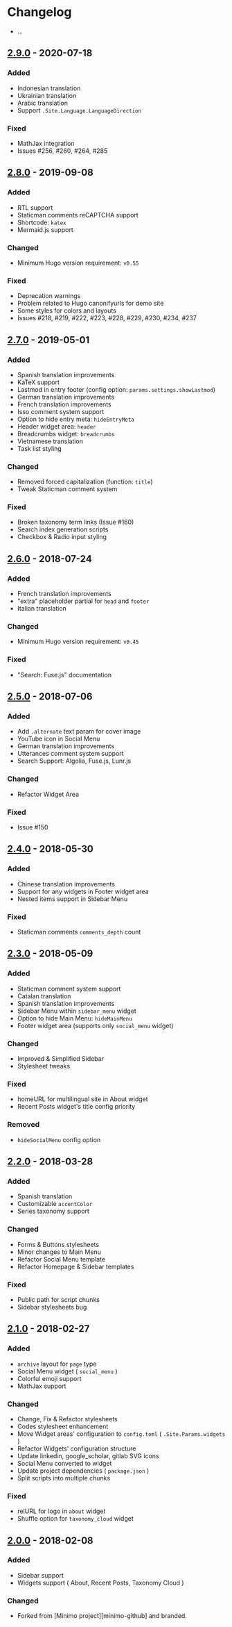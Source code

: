# Changelog


- ...

## [2.9.0] - 2020-07-18

### Added

- Indonesian translation
- Ukrainian translation
- Arabic translation
- Support `.Site.Language.LanguageDirection`

### Fixed

- MathJax integration
- Issues #256, #260, #264, #285

## [2.8.0] - 2019-09-08

### Added

- RTL support
- Staticman comments reCAPTCHA support
- Shortcode: `katex`
- Mermaid.js support

### Changed

- Minimum Hugo version requirement: `v0.55`

### Fixed

- Deprecation warnings
- Problem related to Hugo canonifyurls for demo site
- Some styles for colors and layouts
- Issues #218, #219, #222, #223, #228, #229, #230, #234, #237

## [2.7.0] - 2019-05-01

### Added

- Spanish translation improvements
- KaTeX support
- Lastmod in entry footer (config option: `params.settings.showLastmod`)
- German translation improvements
- French translation improvements
- Isso comment system support
- Option to hide entry meta: `hideEntryMeta`
- Header widget area: `header`
- Breadcrumbs widget: `breadcrumbs`
- Vietnamese translation
- Task list styling

### Changed

- Removed forced capitalization (function: `title`)
- Tweak Staticman comment system

### Fixed

- Broken taxonomy term links (Issue #160)
- Search index generation scripts
- Checkbox & Radio input styling

## [2.6.0] - 2018-07-24

### Added

- French translation improvements
- "extra" placeholder partial for `head` and `footer`
- Italian translation

### Changed

- Minimum Hugo version requirement: `v0.45`

### Fixed

- "Search: Fuse.js" documentation

## [2.5.0] - 2018-07-06

### Added

- Add `.alternate` text param for cover image
- YouTube icon in Social Menu
- German translation improvements
- Utterances comment system support
- Search Support: Algolia, Fuse.js, Lunr.js

### Changed

- Refactor Widget Area

### Fixed

- Issue #150

## [2.4.0] - 2018-05-30

### Added

- Chinese translation improvements
- Support for any widgets in Footer widget area
- Nested items support in Sidebar Menu

### Fixed

- Staticman comments `comments_depth` count

## [2.3.0] - 2018-05-09

### Added

- Staticman comment system support
- Catalan translation
- Spanish translation improvements
- Sidebar Menu within `sidebar_menu` widget
- Option to hide Main Menu: `hideMainMenu`
- Footer widget area (supports only `social_menu` widget)

### Changed

- Improved & Simplified Sidebar
- Stylesheet tweaks

### Fixed

- homeURL for multilingual site in About widget
- Recent Posts widget's title config priority

### Removed

- `hideSocialMenu` config option

## [2.2.0] - 2018-03-28

### Added

- Spanish translation
- Customizable `accentColor`
- Series taxonomy support

### Changed

- Forms & Buttons stylesheets
- Minor changes to Main Menu
- Refactor Social Menu template
- Refactor Homepage & Sidebar templates

### Fixed

- Public path for script chunks
- Sidebar stylesheets bug

## [2.1.0] - 2018-02-27

### Added

- `archive` layout for `page` type
- Social Menu widget ( `social_menu` )
- Colorful emoji support
- MathJax support

### Changed

- Change, Fix & Refactor stylesheets
- Codes stylesheet enhancement
- Move Widget areas' configuration to `config.toml` ( `.Site.Params.widgets` )
- Refactor Widgets' configuration structure
- Update linkedin, google_scholar, gitlab SVG icons
- Social Menu converted to widget
- Update project dependencies ( `package.json` )
- Split scripts into multiple chunks

### Fixed

- relURL for logo in `about` widget
- Shuffle option for `taxonomy_cloud` widget

## [2.0.0] - 2018-02-08

### Added

- Sidebar support
- Widgets support ( About, Recent Posts, Taxonomy Cloud )

### Changed

- Forked from [Minimo project][minimo-github] and branded.


[unreleased]: https://github.com/MunifTanjim/minimo/compare/v2.9.0...HEAD
[2.9.0]: https://github.com/MunifTanjim/minimo/compare/v2.8.0...v2.9.0
[2.8.0]: https://github.com/MunifTanjim/minimo/compare/v2.7.0...v2.8.0
[2.7.0]: https://github.com/MunifTanjim/minimo/compare/2.6.0...v2.7.0
[2.6.0]: https://github.com/MunifTanjim/minimo/compare/2.5.0...2.6.0
[2.5.0]: https://github.com/MunifTanjim/minimo/compare/2.4.0...2.5.0
[2.4.0]: https://github.com/MunifTanjim/minimo/compare/v2.3.0...2.4.0
[2.3.0]: https://github.com/MunifTanjim/minimo/compare/v2.2.0...v2.3.0
[2.2.0]: https://github.com/MunifTanjim/minimo/compare/v2.1.0...v2.2.0
[2.1.0]: https://github.com/MunifTanjim/minimo/compare/v2.0.0...v2.1.0
[2.0.0]: https://github.com/MunifTanjim/minimo/compare/v1.6.0...v2.0.0
[1.6.0]: https://github.com/MunifTanjim/minimo/compare/v1.5.0...v1.6.0
[1.5.0]: https://github.com/MunifTanjim/minimo/compare/v1.4.0...v1.5.0
[1.4.0]: https://github.com/MunifTanjim/minimo/compare/v1.3.0...v1.4.0
[1.3.0]: https://github.com/MunifTanjim/minimo/compare/v1.2.1...v1.3.0
[1.2.1]: https://github.com/MunifTanjim/minimo/compare/v1.2.0...v1.2.1
[1.2.0]: https://github.com/MunifTanjim/minimo/compare/v1.1.0...v1.2.0
[1.1.0]: https://github.com/MunifTanjim/minimo/compare/v1.0.0...v1.1.0
